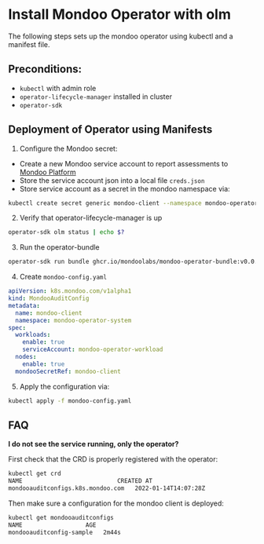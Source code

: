 # Install Mondoo Operator with olm

The following steps sets up the mondoo operator using kubectl and a manifest file.

## Preconditions:

- `kubectl` with admin role
- `operator-lifecycle-manager` installed in cluster
- `operator-sdk`

## Deployment of Operator using Manifests

1. Configure the Mondoo secret:

- Create a new Mondoo service account to report assessments to [Mondoo Platform](https://mondoo.com/docs/platform/service_accounts)
- Store the service account json into a local file `creds.json`
- Store service account as a secret in the mondoo namespace via:

```bash
kubectl create secret generic mondoo-client --namespace mondoo-operator-system --from-file=config=creds.json
```

2. Verify that operator-lifecycle-manager is up

```bash
operator-sdk olm status | echo $?
```

3. Run the operator-bundle

```bash
operator-sdk run bundle ghcr.io/mondoolabs/mondoo-operator-bundle:v0.0.2 --namespace=mondoo-operator-system
```

4. Create `mondoo-config.yaml`

```yaml
apiVersion: k8s.mondoo.com/v1alpha1
kind: MondooAuditConfig
metadata:
  name: mondoo-client
  namespace: mondoo-operator-system
spec:
  workloads:
    enable: true
    serviceAccount: mondoo-operator-workload
  nodes:
    enable: true
  mondooSecretRef: mondoo-client
```

5. Apply the configuration via:

```bash
kubectl apply -f mondoo-config.yaml
```

## FAQ

**I do not see the service running, only the operator?**

First check that the CRD is properly registered with the operator:

```bash
kubectl get crd
NAME                           CREATED AT
mondooauditconfigs.k8s.mondoo.com   2022-01-14T14:07:28Z
```

Then make sure a configuration for the mondoo client is deployed:

```bash
kubectl get mondooauditconfigs
NAME                  AGE
mondooauditconfig-sample   2m44s
```
